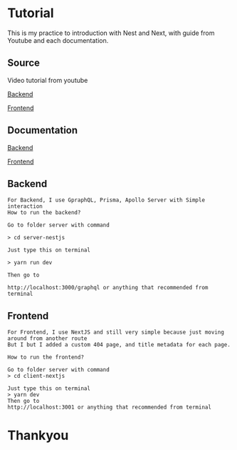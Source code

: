 # Tutorial

This is my practice to introduction with Nest and Next, with guide from Youtube and each documentation.

## Source

Video tutorial from youtube

[Backend](https://www.youtube.com/watch?v=lddaR8Y-gko&t=2121s)

[Frontend](https://www.youtube.com/watch?v=HNXYveOJPio&list=PLU4DS8KR-LJ3-zouYHHknPq1G5VTB8PRf)

## Documentation

[Backend](https://docs.nestjs.com/)

[Frontend](https://nextjs.org/docs)

## Backend

```
For Backend, I use GpraphQL, Prisma, Apollo Server with Simple interaction
How to run the backend?

Go to folder server with command

> cd server-nestjs

Just type this on terminal

> yarn run dev

Then go to

http://localhost:3000/graphql or anything that recommended from terminal
```

## Frontend

```
For Frontend, I use NextJS and still very simple because just moving around from another route
But I but I added a custom 404 page, and title metadata for each page.

How to run the frontend?

Go to folder server with command
> cd client-nextjs

Just type this on terminal
> yarn dev
Then go to
http://localhost:3001 or anything that recommended from terminal
```

# Thankyou
